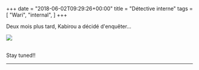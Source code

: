 +++
date = "2018-06-02T09:29:26+00:00"
title = "Détective interne"
tags = [
    "Wari",
    "internal",
]
+++

Deux mois plus tard, Kabirou a décidé d'enquêter...

<!--more-->

<div class="container" style="width:auto">
  <a target="blank" href="https://res.cloudinary.com/vincentstradic/image/upload/v1526053788/work/m29.jpg">
    <img src="https://res.cloudinary.com/vincentstradic/image/upload/f_auto,q_auto/v1526053788/work/m29.jpg" style="max-width:100%">
  </a>
</div>
<br>


Stay tuned!!


<hr>
